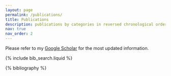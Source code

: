 ```yaml
---
layout: page
permalink: /publications/
title: Publications
description: publications by categories in reversed chronological order. generated by jekyll-scholar.
nav: true
nav_order: 2
---
```


<!-- _pages/publications.md -->
Please refer to my <a href="https://scholar.google.com/citations?user=l1SIXHUAAAAJ">Google Scholar</a> for the most updated information.

<!-- Bibsearch Feature -->

{% include bib_search.liquid %}

<div class="publications">

{% bibliography %}

</div>
